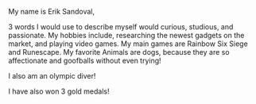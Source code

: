 My name is Erik Sandoval,

3 words I would use to describe myself would curious, studious, and passionate. My hobbies include, researching the newest gadgets on the market, and playing video games. My main games are Rainbow Six Siege and Runescape. My favorite Animals are dogs, because they are so affectionate and goofballs without even trying!


I also am an olympic diver!

I have also won 3 gold medals! 